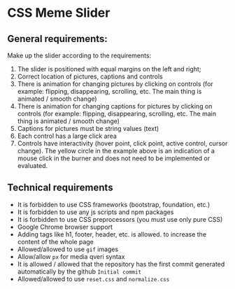 # CSS Meme Slider
## General requirements:

Make up the slider according to the requirements:
1. The slider is positioned with equal margins on the left and right;
2. Correct location of pictures, captions and controls
3. There is animation for changing pictures by clicking on controls (for example: flipping, disappearing, scrolling, etc. The main thing is animated / smooth change)
4. There is animation for changing captions for pictures by clicking on controls (for example: flipping, disappearing, scrolling, etc. The main thing is animated / smooth change)
5. Captions for pictures must be string values ​​(text)
6. Each control has a large click area
7. Controls have interactivity (hover point, click point, active control, cursor change). The yellow circle in the example above is an indication of a mouse click in the burner and does not need to be implemented or evaluated.

## Technical requirements
- It is forbidden to use CSS frameworks (bootstrap, foundation, etc.)
- It is forbidden to use any js scripts and npm packages
- It is forbidden to use CSS preprocessors (you must use only pure CSS)
- Google Chrome browser support
- Adding tags like h1, footer, header, etc. is allowed. to increase the content of the whole page
- Allowed/allowed to use `gif` images
- Allow/allow `px` for media qveri syntax
- It is allowed / allowed that the repository has the first commit generated automatically by the github `Initial commit`
- Allowed/allowed to use `reset.css` and `normalize.css`